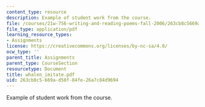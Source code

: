 ```yaml
---
content_type: resource
description: Example of student work from the course.
file: /courses/21w-756-writing-and-reading-poems-fall-2006/263cb8c5669ad58f84fe26a7c84d9694_whalen_imitate.pdf
file_type: application/pdf
learning_resource_types:
- Assignments
license: https://creativecommons.org/licenses/by-nc-sa/4.0/
ocw_type: ''
parent_title: Assignments
parent_type: CourseSection
resourcetype: Document
title: whalen_imitate.pdf
uid: 263cb8c5-669a-d58f-84fe-26a7c84d9694
---
```

Example of student work from the course.